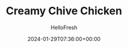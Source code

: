 ---
draft: true # Use this only for setting draft status
hidden: false # Use this to hide unwanted recipes
slug: # <post-title>
title: 'Creamy Chive Chicken'
description: "We’re big fans of pan sauces because they’re an easy way to add tons of restaurant-level flavor to your dish. Here, tangy lemon juice, punchy dijon, sour cream, and fresh chives mingle to create a condiment that truly takes seared chicken to the next level. On the side, there’s zesty lemon rice and a green salad that’s bursting with crispy pieces of apple...because you only deserve the best!"
image: https://img.hellofresh.com/f_auto,fl_lossy,q_auto,w_1200/hellofresh_s3/image/5dc047615197ee55a945fc4f-7e914ca3.jpg
date: 2024-01-29T07:36:00+00:00
author: HelloFresh

tags: []
categories: "main course"
cuisines: "American"
allergens: ['Milk']

calories: 640
preptime: ['30 minutes']
cooktime: # 180 = 3 Hours | In minutes
totaltime: PT30M
servings: 2

links:
  - description: "We’re big fans of pan sauces because they’re an easy way to add tons of restaurant-level flavor to your dish. Here, tangy lemon juice, punchy dijon, sour cream, and fresh chives mingle to create a condiment that truly takes seared chicken to the next level. On the side, there’s zesty lemon rice and a green salad that’s bursting with crispy pieces of apple...because you only deserve the best!"
    website: https://www.hellofresh.com/recipes/creamy-chive-chicken-5dc047615197ee55a945fc4f
    image: https://img.hellofresh.com/f_auto,fl_lossy,q_auto,w_1200/hellofresh_s3/image/5dc047615197ee55a945fc4f-7e914ca3.jpg
 
weight: # 1 | You can add weight to some posts to override the default sorting (date descending)

comments: false # Keep False

ingredients: ['1 unit Hudson River Fruit SnapDragon Apple', '¼ ounce Chives', '1 unit Lemon', '½ cup Jasmine Rice', '2 teaspoon Dijon Mustard', '12 ounce Chicken Breasts', '1 unit Chicken Stock Concentrate', '2 tablespoon Sour Cream', '2 ounce Mixed Greens', '½ teaspoon Sugar', '5 teaspoon Olive Oil', '1 tablespoon Butter', ' Salt', ' Pepper']

instructionTitles: ['Prep', 'Cook Rice', 'Make Vinaigrette', 'Cook Chicken', 'Make Sauce', 'Finish and Serve']
instructions: ['Wash and dry all produce. Halve and core apple; quarter one half lengthwise, then thinly slice crosswise into triangles (quarter and slice whole apple for 4 servings). Mince chives. Zest and quarter lemon (quarter both lemons for 4).', 'In a small pot, combine rice, ¾ cup water (1½ cups water for 4 servings), and a pinch of salt. Bring to a boil, then cover and reduce to a low simmer. Cook until rice is tender, 15-18 minutes. Keep covered off heat until ready to serve.', 'While rice cooks, in a medium bowl, combine 1 TBSP olive oil (2 TBSP for 4 servings), juice from half the lemon, half the mustard, ½ tsp sugar (1 tsp for 4), salt, and pepper. Stir in half the chives. Set aside.', 'Pat chicken dry with paper towels; season all over with salt and pepper. Heat a large drizzle of olive oil in a large, preferably nonstick, pan over mediumhigh heat. Add chicken and cook until browned and cooked through, 5-7 minutes per side. Turn off heat; transfer to a plate. Wipe out pan.', 'Heat pan used for chicken over medium-high heat. Add stock concentrate, remaining mustard, ¼ cup water (⅓ cup for 4 servings), and a squeeze of lemon juice. Simmer until slightly thickened, 1-2 minutes. Turn off heat. Stir in sour cream and remaining chives. (TIP: If sauce seems too thick, add more water 1 tsp at a time until it reaches drizzling consistency.) Season with salt and pepper.', 'Fluff rice with a fork; stir in 1 TBSP butter (2 TBSP for 4 servings) and lemon zest. Season with salt and pepper. Add mixed greens and apple to bowl with vinaigrette. Season with salt and pepper; toss to combine. Divide chicken, rice, and salad between plates. Drizzle chicken with sauce. Cut remaining lemon into wedges and serve on the side.']
---